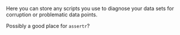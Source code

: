 Here you can store any scripts you use to diagnose your data sets for corruption or problematic data points.

Possibly a good place for `assertr`?